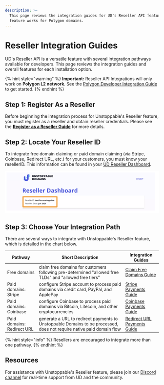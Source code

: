 ```yaml
---
description: >-
  This page reviews the integration guides for UD's Reseller API feature. This
  feature works for Polygon domains.
---
```


# Reseller Integration Guides

UD's Reseller API is a versatile feature with several integration pathways available for developers. This page reviews the integration guides and overall features for each installation option.

{% hint style="warning" %}
**Important:** Reseller API Integrations will only work on **Polygon L2 network**. See the [Polygon Developer Integration Guide](../../polygon-l2-network/polygon-developer-integration.md) to get started.
{% endhint %}

## Step 1: Register As a Reseller

Before beginning the integration process for Unstoppable's Reseller feature, you must register as a reseller and obtain reseller credentials. Please see the [**Register as a Reseller Guide**](../register-as-reseller.md) for more details.

## Step 2: Locate Your Reseller ID

To integrate free domain claiming or paid domain claiming (via Stripe, Coinbase, Redirect URL, etc.) for your customers, you must know your resellerID. This information can be found in your [UD Reseller Dashboard](https://unstoppabledomains.com/resellers).

![Location of ResellerID in UD Reseller Dashboard](../../.gitbook/assets/reseller-id.png)

## Step 3: Choose Your Integration Path

There are several ways to integrate with Unstoppable's Reseller feature, which is detailed in the chart below.&#x20;

| Pathway                    | Short Description                                                                                                    | Integration Guides                                            |
| -------------------------- | -------------------------------------------------------------------------------------------------------------------- | ------------------------------------------------------------- |
| Free domains               | claim free domains for customers following pre-determined "allowed free TLDs" and "allowed free tiers"               | [Claim Free Domains Guide](claim-free-domains-guide.md)       |
| Paid domains: Stripe       | configure Stripe account to process paid domains via credit card, PayPal, and ApplePay                               | [Stripe Payments Guide](stripe-payments-guide.md)             |
| Paid domains: Coinbase     | configure Coinbase to process paid domains via Bitcoin, Litecoin, and other cryptocurrencies                         | [Coinbase Payments Guide](coinbase-payments-guide.md)         |
| Paid domains: Redirect URL | generate a URL to redirect payments to Unstoppable Domains to be processed, does not require native paid domain flow | [Redirect URL Payments Guide](redirect-url-payments-guide.md) |

{% hint style="info" %}
Resellers are encouraged to integrate more than one pathway.
{% endhint %}

## Resources

For assistance with Unstoppable's Reseller feature, please join our [Discord channel](https://discord.gg/b6ZVxSZ9Hn) for real-time support from UD and the community.

